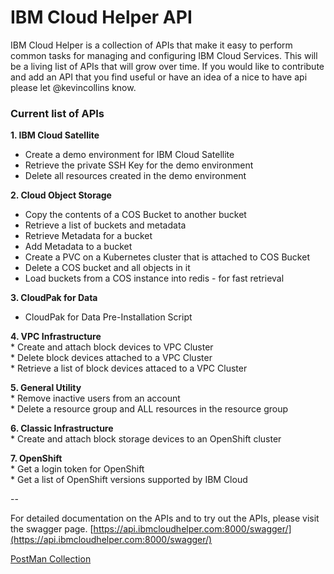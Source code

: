 # IBM Cloud Helper API
IBM Cloud Helper is a collection of APIs that make it easy to perform common tasks for managing and configuring IBM Cloud Services.  This will be a living list of APIs that will grow over time.  If you would like to contribute and add an API that you find useful or have an idea of a nice to have api please let @kevincollins know.

<h3>Current list of APIs</h3>

**1. IBM Cloud Satellite**   
  * Create a demo environment for IBM Cloud Satellite  
  * Retrieve the private SSH Key for the demo environment   
  * Delete all resources created in the demo environment  

**2. Cloud Object Storage**  
  * Copy the contents of a COS Bucket to another bucket  
  * Retrieve a list of buckets and metadata  
  * Retrieve Metadata for a bucket  
  * Add Metadata to a bucket  
  * Create a PVC on a Kubernetes cluster that is attached to COS Bucket  
  * Delete a COS bucket and all objects in it  
  * Load buckets from a COS instance into redis - for fast retrieval  

**3. CloudPak for Data**  
   * CloudPak for Data Pre-Installation Script  

**4. VPC Infrastructure**  
    * Create and attach block devices to VPC Cluster  
    * Delete block devices attached to a VPC Cluster  
    * Retrieve a list of block devices attaced to a VPC Cluster  
    
**5. General Utility**  
    * Remove inactive users from an account  
    * Delete a resource group and ALL resources in the resource group  

**6. Classic Infrastructure**  
    * Create and attach block storage devices to an OpenShift cluster  

**7. OpenShift**  
    * Get a login token for OpenShift  
    * Get a list of OpenShift versions supported by IBM Cloud  

--

For detailed documentation on the APIs and to try out the APIs, please visit the swagger page.
[https://api.ibmcloudhelper.com:8000/swagger/](https://api.ibmcloudhelper.com:8000/swagger/)


[PostMan Collection](https://www.ibmcloudhelper.com/IBM-Cloud-Helper.postman_collection.json)